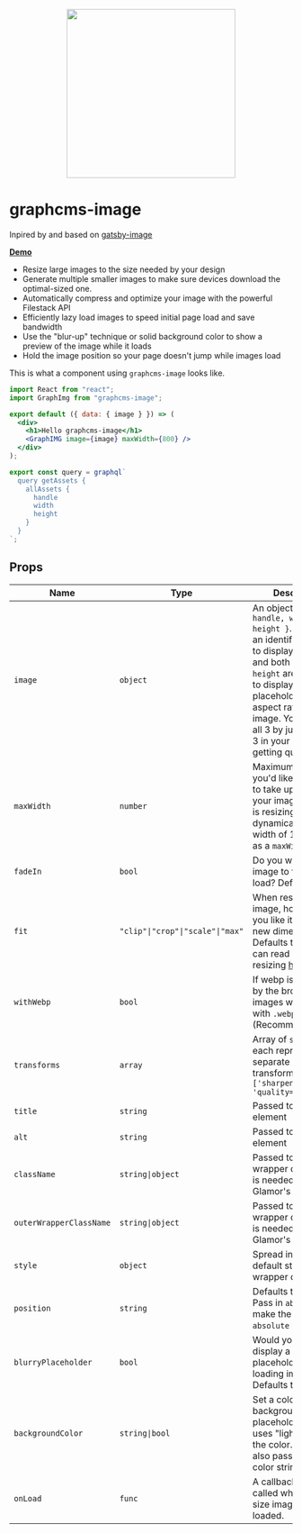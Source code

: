<p align="center">
  <img width="300" src="https://graphcms.com/assets/svg/graphcms-image.svg?sanitize=true">
</p>

# graphcms-image

Inpired by and based on [gatsby-image](https://github.com/gatsbyjs/gatsby/tree/master/packages/gatsby-image)

**[Demo](demolink)**

* Resize large images to the size needed by your design
* Generate multiple smaller images to make sure devices download the optimal-sized one.
* Automatically compress and optimize your image with the powerful Filestack API
* Efficiently lazy load images to speed initial page load and save bandwidth
* Use the "blur-up" technique or solid background color to show a preview of the image while it loads
* Hold the image position so your page doesn't jump while images load



This is what a component using `graphcms-image` looks like.

```jsx
import React from "react";
import GraphImg from "graphcms-image";

export default ({ data: { image } }) => (
  <div>
    <h1>Hello graphcms-image</h1>
    <GraphIMG image={image} maxWidth={800} />
  </div>
);

export const query = graphql`
  query getAssets {
    allAssets {
      handle
      width
      height
    }
  }
`;
```

## Props

| Name                    | Type             | Description                                                                                                                 |
| ----------------------- | ---------------- | --------------------------------------------------------------------------------------------------------------------------- |
| `image`                 | `object`         | An object of shape `{ handle, width, height }`. Handle is an identifier required to display the image and both `width` and                                                      `height` are required to display a correct placeholder and aspect ratio for the image. You can get all 3 by just putting all 3 in your image-getting query.                                                                                  |
| `maxWidth`                 | `number`         | Maximum width you'd like your image to take up. (ex. If your image container is resizing dynamically up to a width of 1200, put it as a `maxWidth`)                                                                                                                                      |
| `fadeIn`                | `bool`           | Do you want your image to fade in on load? Defaults to `true`                      |
| `fit`                 | `"clip"\|"crop"\|"scale"\|"max"`         | When resizing the image, how would you like it to fit the new dimensions? Defaults to `crop`. You can read more about resizing [here](https://www.filestack.com/docs/image-transformations/resize)   |
| `withWebp`                 | `bool`         | If webp is supported by the browser, the images will be served with `.webp` extension. (Recommended)                       |
| `transforms`                 | `array`         | Array of `string`s, each representing a separate Filestack transform, eg. `['sharpen=amount:5', 'quality=value:75']`                                                                                                 |
| `title`                 | `string`         | Passed to the `img` element                                                                                                 |
| `alt`                   | `string`         | Passed to the `img` element                                                                                                 |
| `className`             | `string\|object` | Passed to the wrapper div. Object is needed to support Glamor's css prop                                                    |
| `outerWrapperClassName` | `string\|object` | Passed to the outer wrapper div. Object is needed to support Glamor's css prop                                              |
| `style`                 | `object`         | Spread into the default styles in the wrapper div                                                                           |
| `position`              | `string`         | Defaults to `relative`. Pass in `absolute` to make the component `absolute` positioned                                      |
| `blurryPlaceholder`       | `bool`   | Would you like to display a blurry placeholder for your loading image? Defaults to `true`. |
| `backgroundColor`       | `string\|bool`   | Set a colored background placeholder. If true, uses "lightgray" for the color. You can also pass in any valid color string. |
| `onLoad`                | `func`           | A callback that is called when the full-size image has loaded.                                                              |

